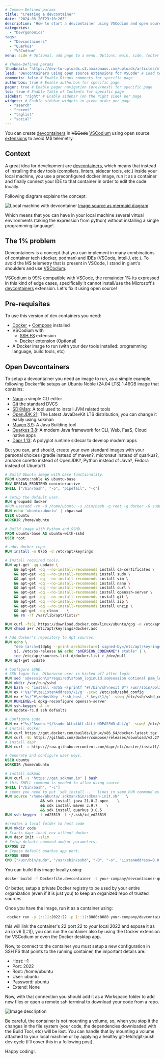 ```yaml
---
# Common-Defined params
title: "Creating a devcontainer"
date: "2024-06-20T23:10:26Z"
description: "How to start a devcontainer using VSCodium and open source extensions"
categories:
  - "Devrgonomics"
tags:
  - "Devcontainers"
  - "Quarkus"
  - "VSCodium"
menu: side # Optional, add page to a menu. Options: main, side, footer

# Theme-Defined params
thumbnail: "https://dev-to-uploads.s3.amazonaws.com/uploads/articles/mffvrwlp2ovvj4b7703m.jpg" # Thumbnail image
lead: "Devcontainers using open source extensions for VSCode" # Lead text
comments: false # Enable Disqus comments for specific page
authorbox: true # Enable authorbox for specific page
pager: true # Enable pager navigation (prev/next) for specific page
toc: true # Enable Table of Contents for specific page
sidebar: "right" # Enable sidebar (on the right side) per page
widgets: # Enable sidebar widgets in given order per page
  - "search"
  - "recent"
  - "taglist"
  - "social"
---
```


You can create [devcontainers](https://code.visualstudio.com/docs/devcontainers/containers) in ~~VSCode~~ [VSCodium](https://vscodium.com/#why-does-this-exist) using open source [extensions](https://marketplace.visualstudio.com/items?itemName=Kelvin.vscode-sshfs) to avoid M$ telemetry.

<!--more-->


## Context 

A great idea for development are [devcontainers](https://containers.dev/), which means that instead of installing the dev tools (compilers, linters, sidecar tools, etc.) inside your local machine, you use a preconfigured docker image, run it as a container and finally connect your IDE to that container in order to edit the code locally.

Following diagram explains the concept:

![Local machine with devcontainer](https://dev-to-uploads.s3.amazonaws.com/uploads/articles/rvt37jvjllv3lnb1cebe.png)
[Image source as mermaid diagram](https://gist.github.com/NicolasBohorquez/7a1e4aa629edb2c2e7fb1871fa63b6ca)

Which means that you can have in your local machine several virtual environments (taking the expression from python) without installing a single programming language!.

## The 1% problem

Devcontainers is a concept that you can implement in many combinations of container tech (docker, podman) and IDEs (VSCode, InteliJ, etc.). To avoid the M$ telemetry that is present in VSCode, I stand in giant's shoulders and use [VSCodium](https://vscodium.com).

VSCodium is 99% compatible with VSCode, the remainder 1% its expressed in this kind of edge cases, specifically it cannot install/use the Microsoft's [devcontainers](https://code.visualstudio.com/docs/devcontainers/containers) extension. Let's fix it using open source!

## Pre-requisites

To use this version of dev containers you need:

- [Docker](https://docs.docker.com) + [Compose](https://docs.docker.com/compose/) installed
- VSCodium with 
  - [SSH FS](https://marketplace.visualstudio.com/items?itemName=Kelvin.vscode-sshfs) extension 
  - [Docker](https://code.visualstudio.com/docs/containers/overview) extension (Optional)
- A Docker image to run (with your dev tools installed: programming language, build tools, etc)

## Open Devcontainers

To setup a devcontainer you need an image to run, as a simple example, following Dockerfile setups an Ubuntu Noble (24.04 LTS) 1.46GB image that contains:

- [Nano](https://www.nano-editor.org/) a simple CLI editor
- [Git](https://git-scm.com/) the standard DVCS
- [SDKMan](https://sdkman.io/): A tool used to install JVM related tools
- [OpenJDK 21](https://docs.aws.amazon.com/corretto/latest/corretto-21-ug/what-is-corretto-21.html): The Latest JavaDevKit LTS distribution, you can change it easily using sdkman 
- [Maven 3.9](https://maven.apache.org/): A Java Building tool
- [Quarkus 3.8](https://quarkus.io/blog/lts-releases/): A modern Java framework for CLI, Web, FaaS, Cloud native apps
- [Dapr 1.13](https://docs.dapr.io/concepts/overview/): A polyglot runtime sidecar to develop modern apps

But you can, and should, create your own standard images with your personal choices (gradle instead of maven?, micronaut instead of quarkus?, amazon coretto instead of OpenJDK?, Python instead of Java?, Fedora instead of Ubuntu?).

```Dockerfile
# Build Ubuntu image with base functionality.
FROM ubuntu:noble AS ubuntu-base
ENV DEBIAN_FRONTEND noninteractive
SHELL ["/bin/bash", "-o", "pipefail", "-c"]

# Setup the default user.
RUN groupadd docker 
#RUN useradd -rm -d /home/ubuntu -s /bin/bash -g root -g docker -G sudo ubuntu
RUN echo 'ubuntu:ubuntu' | chpasswd
USER ubuntu
WORKDIR /home/ubuntu

# Build image with Python and SSHD.
FROM ubuntu-base AS ubuntu-with-sshd
USER root

# adds docker repo
RUN install -m 0755 -d /etc/apt/keyrings

# Install required tools.
RUN apt-get -qq update \
    && apt-get -qq --no-install-recommends install ca-certificates \
    && apt-get -qq --no-install-recommends install sudo \
    && apt-get -qq --no-install-recommends install vim \
    && apt-get -qq --no-install-recommends install nano \
    && apt-get -qq --no-install-recommends install curl \
    && apt-get -qq --no-install-recommends install openssh-server \
    && apt-get -qq --no-install-recommends install git \
    && apt-get -qq --no-install-recommends install zip \
    && apt-get -qq --no-install-recommends install unzip \
    && apt-get -qq clean    \
    && rm -rf /var/lib/apt/lists/*

RUN curl -fsSL https://download.docker.com/linux/ubuntu/gpg -o /etc/apt/keyrings/docker.asc
RUN chmod a+r /etc/apt/keyrings/docker.asc

# Add docker's repository to Apt sources:
RUN echo \
    "deb [arch=$(dpkg --print-architecture) signed-by=/etc/apt/keyrings/docker.asc] https://download.docker.com/linux/ubuntu \
    $(. /etc/os-release && echo "$VERSION_CODENAME") stable" | \
    tee /etc/apt/sources.list.d/docker.list > /dev/null
RUN apt-get update

# Configure SSHD.
# SSH login fix. Otherwise user is kicked off after login
RUN sed 's@session\s*required\s*pam_loginuid.so@session optional pam_loginuid.so@g' -i /etc/pam.d/sshd
RUN mkdir /var/run/sshd
RUN bash -c 'install -m755 <(printf "#!/bin/sh\nexit 0") /usr/sbin/policy-rc.d'
RUN ex +'%s/^#\zeListenAddress/\1/g' -scwq /etc/ssh/sshd_config
RUN ex +'%s/^#\zeHostKey .*ssh_host_.*_key/\1/g' -scwq /etc/ssh/sshd_config
RUN RUNLEVEL=1 dpkg-reconfigure openssh-server
RUN ssh-keygen -A -v
RUN update-rc.d ssh defaults

# Configure sudo.
RUN ex +"%s/^%sudo.*$/%sudo ALL=(ALL:ALL) NOPASSWD:ALL/g" -scwq! /etc/sudoers
# install docker
RUN curl https://get.docker.com/builds/Linux/x86_64/docker-latest.tgz | tar xvz -C /tmp/ && mv /tmp/docker/docker /usr/bin/docker
RUN curl -SL https://github.com/docker/compose/releases/download/v2.27.1/docker-compose-linux-x86_64 -o /usr/local/bin/docker-compose
# install dapr
RUN curl -s https://raw.githubusercontent.com/dapr/cli/master/install/install.sh | /bin/bash -s 1.13.0

# Generate and configure user keys.
USER ubuntu  
WORKDIR /home/ubuntu

# install sdkman
RUN curl -s "https://get.sdkman.io" | bash
# this SHELL command is needed to allow using source
SHELL ["/bin/bash", "-c"]  
# seems you need to put 'sdk install...'' lines in same RUN command as 'source...'.
RUN source "/home/ubuntu/.sdkman/bin/sdkman-init.sh"   \
                && sdk install java 21.0.2-open    \
                && sdk install maven 3.9.7    \
                && sdk install quarkus 3.8.5
RUN ssh-keygen -t ed25519 -f ~/.ssh/id_ed25519

#creates a local folder to host code
RUN mkdir code
# Starts dapr local env without docker
RUN dapr init --slim
# Setup default command and/or parameters.
EXPOSE 22
# Expose default quarkus app port.
EXPOSE 8080
CMD ["/usr/bin/sudo", "/usr/sbin/sshd", "-D", "-o", "ListenAddress=0.0.0.0"]
```
You can build this image locally using:

```sh
docker build -f Dockerfile.devcontainer -t your-company/devcontainer-quarkus-3.8 .
```
Or better, setup a private Docker registry to be used by your entire organization (even if it is just you) to keep an organized repo of trusted sources.

Once you have the image, run it as a container using:
```sh
 docker run -p [::1]:2022:22 -p [::1]:8080:8080 your-company/devcontainer-quarkus-3.8
```
this will link the container's 22 port 22 to your local 2022 and expose it as an ip v6 ([::1]), you can run the container also by using the Docker extension for VSCodium or even the Docker desktop app.

Now, to connect to the container you must setup a new configuration in SSH FS that points to the running container, the important details are:

- Host: ::1  
- Port: 2022
- Root: /home/ubuntu
- User: ubuntu
- Password: ubuntu
- Extend: None

Now, with that connection you should add it as a Workspace folder to add new files or open a remote ssh terminal to download your code from a repo.

![Image description](https://dev-to-uploads.s3.amazonaws.com/uploads/articles/tiecbup46xjg7vf8wqkx.png)

Be careful, the container is not mounting a volume, so, when you stop it the changes in the file system (your code, the dependencies downloaded with the Build Tool, etc) will be lost. You can handle that by mounting a volume attached to your local machine or by applying a healthy git-fetch/git-push dev cycle (I'll cover this in a following post).

Happy coding!.
